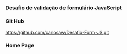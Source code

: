 ### Desafio de validação de formulário JavaScript

### Git Hub
https://github.com/carlosaw/Desafio-Form-JS.git

### Home Page
